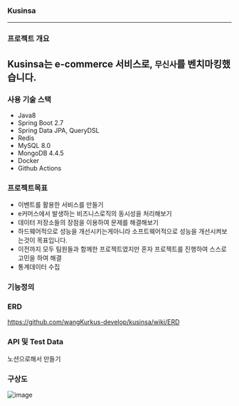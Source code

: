 ### Kusinsa
---
### 프로젝트 개요
Kusinsa는 e-commerce 서비스로, `무신사`를 벤치마킹했습니다.
---
### 사용 기술 스택
- Java8
- Spring Boot 2.7
- Spring Data JPA, QueryDSL
- Redis
- MySQL 8.0
- MongoDB 4.4.5
- Docker
- Github Actions


### 프로젝트목표
- 이벤트를 활용한 서비스를 만들기
- e커머스에서 발생하는 비즈니스로직의 동시성을 처리해보기
- 데이터 저장소들의 장점을 이용하여 문제를 해결해보기
- 하드웨어적으로 성능을 개선시키는게아니라 소프트웨어적으로 성능을 개선시켜보는것이 목표입니다.
- 이전까지 모두 팀원들과 함께한 프로젝트였지만 혼자 프로젝트를 진행하여 스스로 고민을 하여 해결
- 통계데이터 수집

### 기능정의 


### ERD
<https://github.com/wangKurkus-develop/kusinsa/wiki/ERD>


### API 및 Test Data
노션으로해서 만들기


### 구상도
![image](https://user-images.githubusercontent.com/79621675/221783055-f7543182-869f-4fbe-b663-5f6a0fb0e8ff.png)

